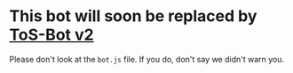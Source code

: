 # This bot will soon be replaced by [ToS-Bot v2](https://github.com/Sv443/ToS-Bot)
Please don't look at the `bot.js` file. If you do, don't say we didn't warn you.
